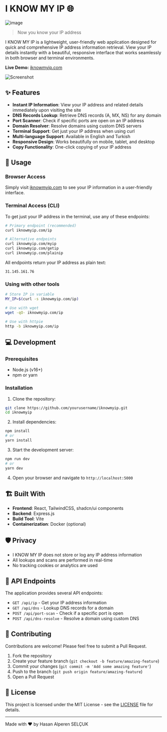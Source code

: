 # I KNOW MY IP 🌐

![image](https://github.com/user-attachments/assets/7dc71af7-d8a0-4fb4-8416-fd5a087a723c)



> Now you know your IP address

I KNOW MY IP is a lightweight, user-friendly web application designed for quick and comprehensive IP address information retrieval. View your IP details instantly with a beautiful, responsive interface that works seamlessly in both browser and terminal environments.

**Live Demo:** [iknowmyip.com](https://iknowmyip.com)

![Screenshot](screenshot.png)

## ✨ Features

- **Instant IP Information**: View your IP address and related details immediately upon visiting the site
- **DNS Records Lookup**: Retrieve DNS records (A, MX, NS) for any domain
- **Port Scanner**: Check if specific ports are open on an IP address
- **Domain Resolver**: Resolve domains using custom DNS servers
- **Terminal Support**: Get just your IP address when using curl
- **Multi-language Support**: Available in English and Turkish
- **Responsive Design**: Works beautifully on mobile, tablet, and desktop
- **Copy Functionality**: One-click copying of your IP address

## 🚀 Usage

### Browser Access
Simply visit [iknowmyip.com](https://iknowmyip.com) to see your IP information in a user-friendly interface.

### Terminal Access (CLI)
To get just your IP address in the terminal, use any of these endpoints:

```bash
# Primary endpoint (recommended)
curl iknowmyip.com/ip

# Alternative endpoints
curl iknowmyip.com/myip
curl iknowmyip.com/getip
curl iknowmyip.com/plainip
```

All endpoints return your IP address as plain text:
```
31.145.161.76
```

### Using with other tools
```bash
# Store IP in variable
MY_IP=$(curl -s iknowmyip.com/ip)

# Use with wget
wget -qO- iknowmyip.com/ip

# Use with httpie
http -b iknowmyip.com/ip
```

## 💻 Development

### Prerequisites
- Node.js (v16+)
- npm or yarn

### Installation

1. Clone the repository:
```bash
git clone https://github.com/yourusername/iknowmyip.git
cd iknowmyip
```

2. Install dependencies:
```bash
npm install
# or
yarn install
```

3. Start the development server:
```bash
npm run dev
# or
yarn dev
```

4. Open your browser and navigate to `http://localhost:5000`

## 🏗️ Built With

- **Frontend**: React, TailwindCSS, shadcn/ui components
- **Backend**: Express.js
- **Build Tool**: Vite
- **Containerization**: Docker (optional)

## 🛡️ Privacy

- I KNOW MY IP does not store or log any IP address information
- All lookups and scans are performed in real-time
- No tracking cookies or analytics are used

## 🔧 API Endpoints

The application provides several API endpoints:

- `GET /api/ip` - Get your IP address information
- `GET /api/dns` - Lookup DNS records for a domain
- `POST /api/port-scan` - Check if a specific port is open
- `POST /api/dns-resolve` - Resolve a domain using custom DNS

## 🤝 Contributing

Contributions are welcome! Please feel free to submit a Pull Request.

1. Fork the repository
2. Create your feature branch (`git checkout -b feature/amazing-feature`)
3. Commit your changes (`git commit -m 'Add some amazing feature'`)
4. Push to the branch (`git push origin feature/amazing-feature`)
5. Open a Pull Request

## 📄 License

This project is licensed under the MIT License - see the [LICENSE](LICENSE) file for details.



---

Made with ❤️ by Hasan Alperen SELÇUK
